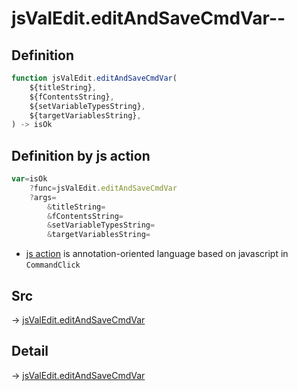 # jsValEdit.editAndSaveCmdVar--

## Definition

```js.js
function jsValEdit.editAndSaveCmdVar(
	${titleString},
	${fContentsString},
	${setVariableTypesString},
	${targetVariablesString},
) -> isOk
```


## Definition by js action

```js.js
var=isOk
	?func=jsValEdit.editAndSaveCmdVar
	?args=
		&titleString=
		&fContentsString=
		&setVariableTypesString=
		&targetVariablesString=
```

- [js action](#) is annotation-oriented language based on javascript in `CommandClick`

## Src

-> [jsValEdit.editAndSaveCmdVar](https://github.com/puutaro/CommandClick/blob/master/app/src/main/java/com/puutaro/commandclick/fragment_lib/terminal_fragment/js_interface/edit/JsValEdit.kt#L23)

## Detail

-> [jsValEdit.editAndSaveCmdVar](https://github.com/puutaro/CommandClick/blob/master/md/developer/js_interface/details/edit/JsValEdit/editAndSaveCmdVar.md)
